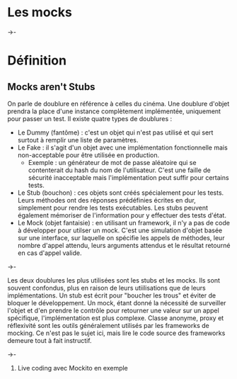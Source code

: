 # Les mocks

->-

# Définition

## Mocks aren't Stubs
On parle de doublure en référence à celles du cinéma. Une doublure d'objet prendra la place d'une instance complètement implémentée, uniquement pour passer un test. Il existe quatre types de doublures :

* Le Dummy (fantôme) : c'est un objet qui n'est pas utilisé et qui sert surtout à remplir une liste de paramètres.
* Le Fake : il s'agit d'un objet avec une implémentation fonctionnelle mais non-acceptable pour être utilisée en production.
   * Exemple : un générateur de mot de passe aléatoire qui se contenterait du hash du nom de l'utilisateur. C'est une faille de sécurité inacceptable mais l'implémentation peut suffir pour certains tests.
* Le Stub (bouchon) : ces objets sont créés spécialement pour les tests. Leurs méthodes ont des réponses prédéfinies écrites en dur, simplement pour rendre les tests exécutables. Les stubs peuvent également mémoriser de l'information pour y effectuer des tests d'état.
* Le Mock (objet fantaisie) : en utilisant un framework, il n'y a pas de code à développer pour utilser un mock. C'est une simulation d'objet basée sur une interface, sur laquelle on spécifie les appels de méthodes, leur nombre d'appel attendu, leurs arguments attendus et le résultat retourné en cas d'appel valide.

->-

Les deux doublures les plus utilisées sont les stubs et les mocks. Ils sont souvent confondus, plus en raison de leurs utiilisations que de leurs implémentations. Un stub est écrit pour "boucher les trous" et éviter de bloquer le développement. Un mock, étant donné la nécessité de surveiller l'objet et d'en prendre le contrôle pour retourner une valeur sur un appel spécifique, l'implémentation est plus complexe. Classe anonyme, proxy et réflexivité sont les outils généralement utilisés par les frameworks de mocking. Ce n'est pas le sujet ici, mais lire le code source des frameworks demeure tout à fait instructif.

->-

1. Live coding avec Mockito en exemple
